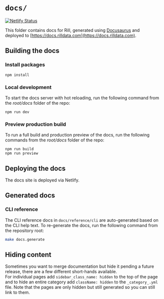 # `docs/`
[![Netlify Status](https://api.netlify.com/api/v1/badges/23baf08e-2d3e-44db-8bd4-938e54467a29/deploy-status)](https://app.netlify.com/sites/rill-developer/deploys)

This folder contains docs for Rill, generated using [Docusaurus](https://docusaurus.io/) and deployed to [https://docs.rilldata.com](https://docs.rilldata.com).

## Building the docs

### Install packages

```
npm install
```

### Local development

To start the docs server with hot reloading, run the following command from the _root/docs_ folder of the repo:

```
npm run dev
```

### Preview production build

To run a full build and production preview of the docs, run the following commands from the _root/docs_ folder of the repo:

```
npm run build
npm run preview
```

## Deploying the docs

The docs site is deployed via Netlify.

## Generated docs

### CLI reference

The CLI reference docs in `docs/reference/cli` are auto-generated based on the CLI help text. To re-generate the docs, run the following command from the repository root:
```bash
make docs.generate
```

## Hiding content

Sometimes you want to merge documentation but hide it pending a future release, there are a few different short-hands available.  
For individual pages add `sidebar_class_name: hidden` to the top of the page and to hide an entire category add `className: hidden` to the `_category_.yml` file. Note that the pages are only hidden but still generated so you can still link to them.